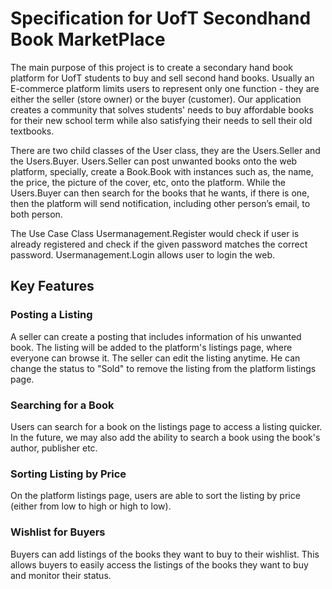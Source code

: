 # Specification for UofT Secondhand Book MarketPlace

The main purpose of this project is to create a secondary hand book platform for UofT students to buy and sell second 
hand books. Usually an E-commerce platform limits users to represent only one function - they are either the seller 
(store owner) or the buyer (customer). Our application creates a community that solves students' needs to buy affordable 
books for their new school term while also satisfying their needs to sell their old textbooks. 

There are two child classes of the User class, they are the Users.Seller and the Users.Buyer. Users.Seller can post unwanted books onto
the web platform, specially, create a Book.Book with instances such as, the name, the price, the picture of the cover, etc,
onto the platform. While the Users.Buyer can then search for the books that he wants, if there is one, then the platform will
send notification, including other person’s email, to both person.

The Use Case Class Usermanagement.Register would check if user is already registered and
check if the given password matches the correct password. Usermanagement.Login allows user to login the web.

## Key Features 

### Posting a Listing
A seller can create a posting that includes information of his unwanted book. The listing will be added to the platform's
listings page, where everyone can browse it. The seller can edit the listing anytime. He can change the status 
to "Sold" to remove the listing from the platform listings page.

### Searching for a Book
Users can search for a book on the listings page to access a listing quicker. In the future, we may also add the ability
to search a book using the book's author, publisher etc.

### Sorting Listing by Price
On the platform listings page, users are able to sort the listing by price (either from low to high or high to low).

### Wishlist for Buyers
Buyers can add listings of the books they want to buy to their wishlist. This allows buyers to easily access the listings
of the books they want to buy and monitor their status.

